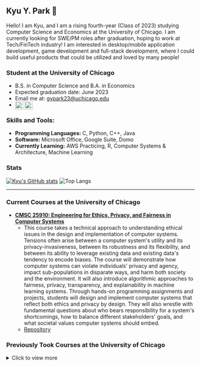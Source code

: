 ## Kyu Y. Park 👋 

Hello! I am Kyu, and I am a rising fourth-year (Class of 2023) studying Computer Science and Economics at the University of Chicago. I am currently looking for SWE/PM roles after graduation, hoping to work at Tech/FinTech industry! I am interested in desktop/mobile application development, game development and full-stack development, where I could build useful products that could be utilized and loved by many people!   

### Student at the University of Chicago

- B.S. in Computer Science and B.A. in Economics
- Expected graduation date: June 2023
- Email me at: gypark23@uchicago.edu
- [<img align="left" alt="codeSTACKr | LinkedIn" width="22px" src="https://cdn.jsdelivr.net/npm/simple-icons@v3/icons/gmail.svg" />][email] [<img align="left" alt="codeSTACKr | LinkedIn" width="22px" src="https://cdn.jsdelivr.net/npm/simple-icons@v3/icons/linkedin.svg" />][linkedin]

### Skills and Tools:

- **Programming Languages:** C, Python, C++, Java
- **Software:** Microsoft Office, Google Suite, Domo 
- **Currently Learning:** AWS Practicing, R, Computer Systems & Architecture, Machine Learning

### Stats
[![Kyu's GitHub stats](https://github-readme-stats.vercel.app/api?username=gypark23&include_all_commits=true&hide=contribs&count_private=false)](https://github.com/gypark23)
![Top Langs](https://github-readme-stats.vercel.app/api/top-langs/?username=gypark23&layout=compact&langs_count=8)



---

### Current Courses at the University of Chicago
- **[CMSC 25910: Engineering for Ethics, Privacy, and Fairness in Computer Systems](https://www.classes.cs.uchicago.edu/archive/2022/spring/25910-1/index.html)**
  - This course takes a technical approach to understanding ethical issues in the design and implementation of computer systems. Tensions often arise between a computer system's utility and its privacy-invasiveness, between its robustness and its flexibility, and between its ability to leverage existing data and existing data's tendency to encode biases. The course will demonstrate how computer systems can violate individuals' privacy and agency, impact sub-populations in disparate ways, and harm both society and the environment. It will also introduce algorithmic approaches to fairness, privacy, transparency, and explainability in machine learning systems. Through hands-on programming assignments and projects, students will design and implement computer systems that reflect both ethics and privacy by design. They will also wrestle with fundamental questions about who bears responsibility for a system's shortcomings, how to balance different stakeholders' goals, and what societal values computer systems should embed.
  - [Repository](https://github.com/gypark23/CS151)


### Previously Took Courses at the University of Chicago
<details>
  <summary>  Click to view more </summary>

- **CMSC 15100: Introduction to Computer Science I**
  - This sequence, which is recommended for all students planning to take more advanced courses in computer science, introduces computer science mostly through the study of programming in functional (Scheme) and imperative (C) programming languages. Topics include program design, control and data abstraction, recursion and induction, higher-order programming, types and polymorphism, time and space analysis, memory management, and data structures including lists, trees, and graphs.
  - [Repository](https://github.com/gypark23/CS151)
- **CMSC 15200: Introduction to Computer Science II**
  - This sequence, which is recommended for all students planning to take more advanced courses in computer science, introduces computer science mostly through the study of programming in functional (Scheme) and imperative (C) programming languages. Topics include program design, control and data abstraction, recursion and induction, higher-order programming, types and polymorphism, time and space analysis, memory management, and data structures including lists, trees, and graphs. 
  - [Repository](https://github.com/gypark23/CS152)
- **[CMSC 15400: Introduction to Computer Systems](https://sites.google.com/site/cs154uchicago)**
  - This course covers the basics of computer systems from a programmer's perspective. Topics include data representation, machine language programming, exceptions, memory systems, and being the client of an operating system. Our goal is to help students be more effective programmers and to prepare students for advanced systems courses, such as architecture, compilers, operating systems, and networks. The course involves homeworks, exams, labs, and programming projects. Proficiency in C programming is assumed, as per the course pre-requisites.
  - [Repository](https://github.com/gypark23/CS154)
- **[CMSC 22000: Introduction to Software Development](https://uchicago-cs.github.io/cmsc22000/)**
  - Developing a software system (e.g., an application, a web server, an operating system, etc.) requires much more than just knowing how to program. Software development encompasses multiple activities, such as systems design, implementation, testing, debugging, deployment, documentation, and maintenance, all weaved together by following a specific methodology. Not just that, software development is a highly collaborative activity, where certain skills, like effective communication and the ability to give/receive feedback, can be key to the success of a software project. This class bridges the gap between knowing how to program and knowing how to develop software: it is intended for students who have recently completed CMSC 15200 Introduction to Computer Science 2 or CMSC 16200 Honors Introduction to Computer Science 2, and will cover fundamental concepts and skills in software development, providing a solid foundation before students move on to majors-level classes that require developing complex software systems. The class will cover foundational topics in software development in lectures, but will also include hands-on homeworks, guest lectures from industry speakers, and a collaborative quarter-long project, where the entire class, divided into teams with specific responsibilities, will work on developing new features for an existing software system.
  - [Repository](https://github.com/uchicago-cs/chiventure)
- **CMSC 22240: Computer Architecture for Scientists**
  - Designed to provide an understanding of the key scientific ideas that underpin the extraordinary capabilities of today's computers, including speed (gigahertz), illusion of sequential order (relativity), dynamic locality (warping space), parallelism, keeping it cheap - and low-energy (e-field scaling), and of course their ability as universal information processing engines. These scientific "miracles" are robust, and provide a valuable longer-term understanding of computer capabilities, performance, and limits to the wealth of computer scientists practicing data science, software development, or machine learning.
  - [Repository](https://github.com/gypark23/CS222)
- **CMSC 22880: Introduction to Quantum Computing**
  - This introduction to quantum computing will cover the key principles of quantum information science and how they relate to quantum computing as well as the notation and operations used in QIS. We will then take these building blocks and linear algebra principles to build up to several quantum algorithms and complete several quantum programs using a mainstream quantum programming language.
  - [Repository](https://github.com/gypark23/CS228)
  

</details>

[email]: mailto:gypark23@uchicago.edu
[linkedin]: https://www.linkedin.com/in/kyu-y-park-8963401a0/
